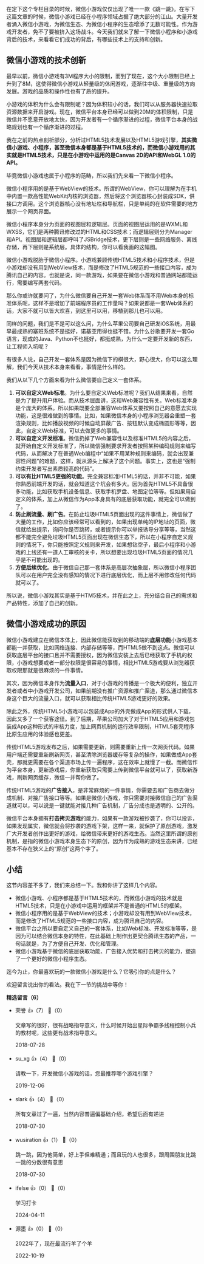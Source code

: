 在定下这个专栏目录的时候，微信小游戏仅仅出现了唯一一款《跳一跳》。在写下这篇文章的时候，微信小游戏已经在小程序领域占据了绝大部分的江山。大量开发者涌入微信小游戏，为微信生态、为微信小程序的生态增添了无数可能性。作为游戏开发者，免不了要被挤入这场战斗。今天我们就来了解一下微信小程序和小游戏背后的技术，来看看它们成功的背后，有哪些技术上的支持和创新。

## 微信小游戏的技术创新

最早以前，微信小游戏有3M程序大小的限制，而到了现在，这个大小限制已经上升到了8M，这使得微信小游戏从轻量级的休闲游戏，逐渐往中级、重量级的方向发展。游戏的品质和操作性也有了质的提升。

小游戏的体积为什么会有限制呢？因为体积较小的话，我们可以从服务器快速拉取资源数据来开启游戏。现在，微信平台本身已经可以做到20M的体积限制，只是微信并不愿意开放地太快，因为开发者有一个循序渐进的过程，微信平台本身的战略规划也有一个循序渐进的过程。

我在之前的热点剖析部分，分析过HTML5技术发展以及HTML5游戏引擎，**其实微信小游戏、小程序，甚至微信本身都是基于HTML5技术的，而微信小游戏用的其实就是HTML5技术，只是在小游戏中运用的是Canvas 2D的API和WebGL 1.0的API。**

毕竟微信小游戏也属于小程序的范畴，所以我们先来看一下微信小程序。

微信小程序用的是基于WebView的技术。所谓的WebView，你可以理解为在手机中内置一款高性能WebKit内核的浏览器，然后将这个浏览器核心封装成SDK，供接口方调用。这个浏览器核心没有地址栏和导航栏，只是单纯的在软件需要的地方展示一个网页界面。

微信小程序本身分为页面的视图层和逻辑层。页面的视图层运用的是WXML和WXSS，它们是两种腾讯修改过的HTML和CSS技术；而逻辑层则分为Manager和API。视图层和逻辑层都呼叫了JSBridge技术，更下层则是一些网络服务、离线存储，再下层则是系统层。具体的结构，你可以看我画的这幅图。

微信小游戏脱胎于微信小程序。小游戏兼顾传统HTML5技术和小程序技术，但是小游戏却没有用到WebView技术，而是修改了HTML5规范的一些接口内容，成为腾讯自己的内容。也就是说，同一款游戏，如果要在微信小游戏和普通网站都能运行，需要编写两套代码。

那么你或许就要问了，为什么微信要自己开发一套Web体系而不用Web本身的标准体系呢，这样不是增加了前端程序员的工作量吗？如果说都是一套Web体系的话，大家不就可以皆大欢喜，到这里可以用，移植到那儿也可以用。

同样的问题，我们是不是可以这么问，为什么苹果公司要自己研发iOS系统，用最早最成熟的塞班系统不是挺好，诺基亚用得也挺不错。为什么谷歌要开发一套Go语言，现成的Java、Python不也挺好，都挺成熟，为什么一定要开发新的东西，让工程师入坑呢？

有很多人说，自己开发一套体系是因为微信下的棋很大，野心很大，你可以这么理解，我们今天从技术本身来看看，事情是什么样的。

我们从以下几个方面来看为什么微信要自己定义一套体系。

1. **可以自定义Web标准**。为什么要自定义Web标准呢？我们从结果来看，自然是为了提升用户体验。而从技术层面讲，这和Web兼容性有关。Web标准本身是个庞大的体系。所以如果既要全部兼容Web体系又要按照自己的意愿去实现功能，这是很难做到的事情。比如，如果微信本身的小程序浏览器会重塑一套渲染规则，比如播放视频的时候自动屏蔽广告、按钮默认变成椭圆形等等，因此，自定义Web标准，可以去做更多的事情。
2. **可以自定义开发标准**。微信扔掉了Web兼容性以及标准HTML5的内容之后，就开始自定义开发标准了，所以微信强制要求开发者按照某种编码规则来编写代码，从而解决了在普通Web编程中“如果不用某种规则来编码，就会出现兼容性问题”的难题，这样，就从源头上解决了这个问题。事实上，这也是“强制约束开发者写出素质较高的代码”。
3. **可以有比HTML5更强的功能**。完全兼容标准HTML5的话，并非不可能，如果你熟悉前端开发的话，就会知道这个坑会有多大。因为首先HTML5不具备很多功能，比如获取手机设备信息、获取手机罗盘、地图定位等等。但如果用自定义的体系，加上从微信作为App本身具有的底层获取功能，就完全可以做到了。
4. **防止刷流量、刷广告**。在防止垃圾HTML5页面出现的这件事情上，微信做了大量的工作，比如你应该经常可以看到的，如果出现单纯的IP地址的页面，微信就给出提示，询问你是否跳转，或者提示你可以举报诱导分享等等，当然这都不能完全避免垃圾HTML5页面出现在微信生态下，所以在小程序自定义规则的情况下，你只能按照定义规则来开发，如果想钻空子，最后小程序和小游戏的上线还有一道人工审核的关卡，所以想要出现垃圾HTML5页面的情况几乎是不可能出现的。
5. **方便后续优化**。由于微信自己那一套体系是高层次抽象层，所以微信小程序团队可以在用户完全没有感知的情况下进行底层优化，而上层不用修改任何代码就可以了。

所以说，微信小游戏其实是基于HTM5技术，并在此之上，充分结合自己的需求和产品特性，添加了自己的创新。

## 微信小游戏成功的原因

微信小游戏建立在微信本体上，因此微信能获取到的移动端的**底层功能**小游戏基本都能一并获取，比如网络连接、内部存储等等，而HTML5做不到这点。微信可以获取底层平台的接口且并不需要授权，因为微信安装上去后已经获取了手机的权限，小游戏想要或者一部分权限是很容易的事情，相比HTML5游戏要从浏览器获取权限那就是很麻烦的一件事情。

其次，因为微信本身作为**流量入口**，对于小游戏的传播是一个极大的便利，独立开发者或者中小游戏开发公司，如果前期没有推广资源和推广渠道，那么通过微信本身这个巨大的流量入口，就可以获取相比传统HTML5游戏更好的效果。

除此之外，传统HTML5小游戏可以包装成App的外壳做成App的形式供人下载，因此又多了一个获客途径。到了后期，苹果公司加大了对于HTML5应用和游戏包装成App这种形式的审核力度，加上网页机制的运行效率限制，HTML5套壳程序比原生应用的体验感也更差。

传统HTML5游戏发布之后，如果需要更新，则需要重新上传一次网页代码。如果用户端还需要重新刷新网页，甚至清除浏览器缓存等复杂的操作，如果做成App套壳，那就更需要在各个渠道市场上传一遍程序，这在效率上就慢了一截。而微信作为平台本身，更新游戏后，你重新获取只需要上传到微信平台就可以了，获取新游戏，刷新网页缓存，微信一并帮你做了。

传统HTML5游戏的**广告接入**，是非常麻烦的一件事情，你需要去和广告商去做分成机制、对接广告接口等等。如果是微信小游戏，你只需要对接微信自己的广告渠道就可以，可以说是一键就能对接几种广告机制，广告分成也是透明的、公开的。

微信平台本身拥有**打击拷贝游戏**的能力，如果有一款游戏被抄袭了，你可以投诉，如果发现属实，微信就会将抄袭的游戏下架，这样一来，就保护了原创游戏，激发广大开发者创作出更好的游戏，给微信带来更好的游戏生态。当然这里所谓的原创机制，是指的微信小游戏本身生态下的原创，因为作为成熟的游戏生态来讲，已经基本不存在狭义上的“原创”这两个字了。

## 小结

这节内容差不多了，我们来总结一下。我和你讲了这样几个内容。

- 微信小游戏、小程序都是基于HTML5技术的，而微信小游戏的技术就是HTML5技术，只是在小游戏中运用的框架并不是普通的HTML5的框架。
- 微信小程序用的是基于WebView的技术；小游戏却没有用到WebView技术，而是修改了HTML5规范的一些接口内容，成为腾讯自己的内容。
- 微信平台之所以要自定义自己的一套体系，比如Web标准、开发标准等等，是因为可以结合微信本身的特性，在此基础上制作出更契合腾讯生态的产品，一句话就是，为了方便自己开发、优化和管理。
- 微信小游戏基于微信的底层获取功能、广告接入优势和打击拷贝的能力，塑造了一个更好的微信小程序生态。

迄今为止，你最喜欢玩的一款微信小游戏是什么？它吸引你的点是什么？

欢迎留言说出你的看法。我在下一节的挑战中等你！
<div><strong>精选留言（6）</strong></div><ul>
<li><span>荣誉</span> 👍（7） 💬（0）<p>文章写的很好，很有战略指导意义，什么时候开始出星际争霸多线程控制小兵的教材呢，这些更有战术指导意义。</p>2018-07-28</li><br/><li><span>su_xg</span> 👍（4） 💬（0）<p>请教一下，开发微信小游戏的话，您最推荐哪个游戏引擎？</p>2019-12-06</li><br/><li><span>slark</span> 👍（4） 💬（0）<p>所有文章过了一遍，当然内容普遍偏基础介绍，希望后面有递进</p>2018-07-30</li><br/><li><span>wusiration</span> 👍（1） 💬（0）<p>跳一跳，因为他简单，好上手但难精通；而且玩的人也很多，跟周围朋友比跳一跳的分数很有意思</p>2018-07-30</li><br/><li><span>ifelse</span> 👍（0） 💬（0）<p>学习打卡</p>2024-04-11</li><br/><li><span>源墨</span> 👍（0） 💬（0）<p>2022年了，现在最流行羊了个羊</p>2022-10-19</li><br/>
</ul>